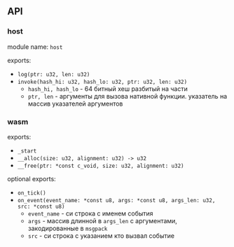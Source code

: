 ## API
### host
module name: `host`

exports:
* `log(ptr: u32, len: u32)`
* `invoke(hash_hi: u32, hash_lo: u32, ptr: u32, len: u32)`
    * `hash_hi, hash_lo` - 64 битный хеш разбитый на части
    * `ptr, len` - аргументы для вызова нативной функции. указатель на массив указателей аргументов

### wasm
exports:
* `_start`
* `__alloc(size: u32, alignment: u32) -> u32`
* `__free(ptr: *const c_void, size: u32, alignment: u32)`

optional exports:
* `on_tick()`
* `on_event(event_name: *const u8, args: *const u8, args_len: u32, src: *const u8)`
    * `event_name` - си строка с именем события
    * `args` - массив длинной в `args_len` с аргументами, закодированные в `msgpack`
    * `src` - си строка с указанием кто вызвал событие
